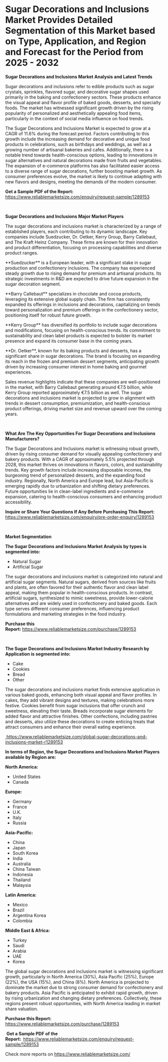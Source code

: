 <p><h1>Sugar Decorations and Inclusions Market Provides Detailed Segmentation of this Market based on Type, Application, and Region and Forecast for the Period from 2025 - 2032</h1></p><p><strong>Sugar Decorations and Inclusions Market Analysis and Latest Trends</strong></p>
<p><p>Sugar decorations and inclusions refer to edible products such as sugar crystals, sprinkles, flavored sugar, and decorative sugar shapes used primarily in the baking and confectionery sectors. These products enhance the visual appeal and flavor profile of baked goods, desserts, and specialty foods. The market has witnessed significant growth driven by the rising popularity of personalized and aesthetically appealing food items, particularly in the context of social media influence on food trends.</p><p>The Sugar Decorations and Inclusions Market is expected to grow at a CAGR of 11.6% during the forecast period. Factors contributing to this growth include the increasing demand for decorative and unique food products in celebrations, such as birthdays and weddings, as well as a growing number of artisanal bakeries and cafes. Additionally, there is a notable trend towards health-conscious options, leading to innovations in sugar alternatives and natural decorations made from fruits and vegetables. The expansion of e-commerce platforms has also facilitated easier access to a diverse range of sugar decorations, further boosting market growth. As consumer preferences evolve, the market is likely to continue adapting with new flavors and designs, meeting the demands of the modern consumer.</p></p>
<p><strong>Get a Sample PDF of the Report:&nbsp;</strong> <a href="https://www.reliablemarketsize.com/enquiry/request-sample/1289153?utm_campaign=3536&utm_medium=2&utm_source=Github&utm_content=ia&utm_term=29032025&utm_id=sugar-decorations-and-inclusions">https://www.reliablemarketsize.com/enquiry/request-sample/1289153</a></p>
<p>&nbsp;</p>
<p><strong>Sugar Decorations and Inclusions Major Market Players</strong></p>
<p><p>The sugar decorations and inclusions market is characterized by a range of established players, each contributing to its dynamic landscape. Key companies include Suedzucker, Dr. Oetker, Kerry Group, Barry Callebaut, and The Kraft Heinz Company. These firms are known for their innovation and product differentiation, focusing on processing capabilities and diverse product ranges.</p><p>**Suedzucker** is a European leader, with a significant stake in sugar production and confectionery inclusions. The company has experienced steady growth due to rising demand for premium and artisanal products. Its strategic investments in R&D are expected to drive future expansion in the sugar decoration segment.</p><p>**Barry Callebaut** specializes in chocolate and cocoa products, leveraging its extensive global supply chain. The firm has consistently expanded its offerings in inclusions and decorations, capitalizing on trends toward personalization and premium offerings in the confectionery sector, positioning itself for robust future growth.</p><p>**Kerry Group** has diversified its portfolio to include sugar decorations and modifications, focusing on health-conscious trends. Its commitment to sustainability and clean label products is expected to bolster its market presence and expand its consumer base in the coming years.</p><p>**Dr. Oetker**, known for its baking products and desserts, has a significant share in sugar decorations. The brand is focusing on expanding its reach in the frozen and premium dessert segments, anticipating growth driven by increasing consumer interest in home baking and gourmet experiences.</p><p>Sales revenue highlights indicate that these companies are well-positioned in the market, with Barry Callebaut generating around €7.5 billion, while Kerry Group reported approximately €7.5 billion as well. The sugar decorations and inclusions market is projected to grow in alignment with trends in dessert consumption, premiumization, and health-conscious product offerings, driving market size and revenue upward over the coming years.</p></p>
<p>&nbsp;</p>
<p><strong>What Are The Key Opportunities For Sugar Decorations and Inclusions Manufacturers?</strong></p>
<p><p>The Sugar Decorations and Inclusions market is witnessing robust growth, driven by rising consumer demand for visually appealing confectionery and bakery products. With a CAGR of approximately 5.5% projected through 2028, this market thrives on innovations in flavors, colors, and sustainability trends. Key growth factors include increasing disposable incomes, the burgeoning trend of personalized desserts, and the expanding food industry. Regionally, North America and Europe lead, but Asia-Pacific is emerging rapidly due to urbanization and shifting dietary preferences. Future opportunities lie in clean-label ingredients and e-commerce expansion, catering to health-conscious consumers and enhancing product accessibility.</p></p>
<p><strong>Inquire or Share Your Questions If Any Before Purchasing This Report:</strong> <a href="https://www.reliablemarketsize.com/enquiry/pre-order-enquiry/1289153?utm_campaign=3536&utm_medium=2&utm_source=Github&utm_content=ia&utm_term=29032025&utm_id=sugar-decorations-and-inclusions">https://www.reliablemarketsize.com/enquiry/pre-order-enquiry/1289153</a></p>
<p>&nbsp;</p>
<p><strong>Market Segmentation</strong></p>
<p><strong>The Sugar Decorations and Inclusions Market Analysis by types is segmented into:</strong></p>
<p><ul><li>Natural Sugar</li><li>Artificial Sugar</li></ul></p>
<p><p>The sugar decorations and inclusions market is categorized into natural and artificial sugar segments. Natural sugars, derived from sources like fruits and plants, are often favored for their authentic flavor and clean label appeal, making them popular in health-conscious products. In contrast, artificial sugars, synthesized to mimic sweetness, provide lower-calorie alternatives and are widely used in confectionery and baked goods. Each type serves different consumer preferences, influencing product formulations and marketing strategies in the food industry.</p></p>
<p><strong>Purchase this Report:&nbsp;</strong><a href="https://www.reliablemarketsize.com/purchase/1289153?utm_campaign=3536&utm_medium=2&utm_source=Github&utm_content=ia&utm_term=29032025&utm_id=sugar-decorations-and-inclusions">https://www.reliablemarketsize.com/purchase/1289153</a></p>
<p>&nbsp;</p>
<p><strong>The Sugar Decorations and Inclusions Market Industry Research by Application is segmented into:</strong></p>
<p><ul><li>Cake</li><li>Cookies</li><li>Bread</li><li>Other</li></ul></p>
<p><p>The sugar decorations and inclusions market finds extensive application in various baked goods, enhancing both visual appeal and flavor profiles. In cakes, they add vibrant designs and textures, making celebrations more festive. Cookies benefit from sugar inclusions that offer crunch and sweetness, elevating their taste. Breads incorporate sugar elements for added flavor and attractive finishes. Other confections, including pastries and desserts, also utilize these decorations to create enticing treats that attract consumers and enhance their overall eating experience.</p></p>
<p><a href="https://www.reliablemarketsize.com/global-sugar-decorations-and-inclusions-market-r1289153?utm_campaign=3536&utm_medium=2&utm_source=Github&utm_content=ia&utm_term=29032025&utm_id=sugar-decorations-and-inclusions">&nbsp;https://www.reliablemarketsize.com/global-sugar-decorations-and-inclusions-market-r1289153</a></p>
<p><strong>In terms of Region, the Sugar Decorations and Inclusions Market Players available by Region are:</strong></p>
<p>
    <p> <strong> North America: </strong>
        <ul>
            <li>United States</li>
            <li>Canada</li>
        </ul>
        </p> 
    <p> <strong> Europe: </strong>
        <ul>
            <li>Germany</li>
            <li>France</li>
            <li>U.K.</li>
            <li>Italy</li>
            <li>Russia</li>
        </ul>
        </p> 
    <p> <strong> Asia-Pacific: </strong>
        <ul>
            <li>China</li>
            <li>Japan</li>
            <li>South Korea</li>
            <li>India</li>
            <li>Australia</li>
            <li>China Taiwan</li>
            <li>Indonesia</li>
            <li>Thailand</li>
            <li>Malaysia</li>
        </ul>
        </p> 
    <p> <strong> Latin America: </strong>
        <ul>
            <li>Mexico</li>
            <li>Brazil</li>
            <li>Argentina Korea</li>
            <li>Colombia</li>
        </ul>
        </p> 
    <p> <strong> Middle East & Africa: </strong>
        <ul>
            <li>Turkey</li>
            <li>Saudi</li>
            <li>Arabia</li>
            <li>UAE</li>
            <li>Korea</li>
        </ul>
    </p>
    </p>
<p><p>The global sugar decorations and inclusions market is witnessing significant growth, particularly in North America (30%), Asia Pacific (25%), Europe (22%), the USA (15%), and China (8%). North America is projected to dominate the market due to strong consumer demand for confectionery and bakery products. Asia Pacific is anticipated to exhibit rapid growth, driven by rising urbanization and changing dietary preferences. Collectively, these regions present robust opportunities, with North America leading in market share valuation.</p></p>
<p><strong>Purchase this Report: </strong><a href="https://www.reliablemarketsize.com/purchase/1289153?utm_campaign=3536&utm_medium=2&utm_source=Github&utm_content=ia&utm_term=29032025&utm_id=sugar-decorations-and-inclusions">https://www.reliablemarketsize.com/purchase/1289153</a></p>
<p>&nbsp;<strong>Get a Sample PDF of the Report:&nbsp;&nbsp;</strong><a href="https://www.reliablemarketsize.com/enquiry/request-sample/1289153?utm_campaign=3536&utm_medium=2&utm_source=Github&utm_content=ia&utm_term=29032025&utm_id=sugar-decorations-and-inclusions">https://www.reliablemarketsize.com/enquiry/request-sample/1289153</a></p>
<p><strong></strong></p>
<p>Check more reports on <a href="https://www.reliablemarketsize.com/?utm_campaign=3536&utm_medium=2&utm_source=Github&utm_content=ia&utm_term=29032025&utm_id=sugar-decorations-and-inclusions">https://www.reliablemarketsize.com/</a></p>